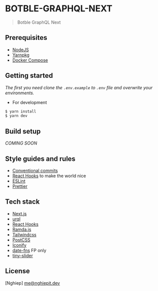 # BOTBLE-GRAPHQL-NEXT

> Botble GraphQL Next

## Prerequisites

- [NodeJS](https://nodejs.org)
- [Yarnpkg](https://yarnpkg.com)
- [Docker Compose](https://docs.docker.com/compose/install)

## Getting started

_The first you need clone the `.env.example` to `.env` file and overwrite your environments._

- For development

```bash
$ yarn install
$ yarn dev
```

## Build setup

_COMING SOON_

## Style guides and rules

- [Conventional commits](https://github.com/conventional-changelog/commitlint/tree/master/%40commitlint/config-conventional#type-enum)
- [React Hooks](https://reactjs.org/docs/hooks-intro.html) to make the world nice
- [ESLint](https://eslint.org)
- [Prettier](https://prettier.io)

## Tech stack

- [Next.js](https://nextjs.org)
- [urql](https://github.com/FormidableLabs/urql)
- [React Hooks](https://github.com/streamich/react-use)
- [Ramda.js](https://ramdajs.com)
- [Tailwindcss](https://tailwindcss.com)
- [PostCSS](https://postcss.org)
- [Iconify](https://iconify.design)
- [date-fns](https://date-fns.org) FP only
- [tiny-slider](https://github.com/ganlanyuan/tiny-slider)

## License

[Nghiep] <me@nghiepit.dev>
